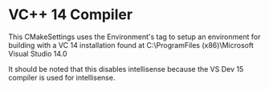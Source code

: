 # VC++ 14 Compiler
This CMakeSettings uses the Environment's tag to setup an environment for building with a VC 14 installation found at C:\ProgramFiles (x86)\Microsoft Visual Studio 14.0

It should be noted that this disables intellisense because the VS Dev 15 compiler is used for intellisense.